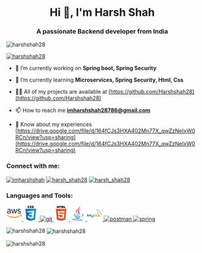 <h1 align="center">Hi 👋, I'm Harsh Shah</h1>
<h3 align="center">A passionate Backend developer from India</h3>

<p align="left"> <img src="https://komarev.com/ghpvc/?username=harshshah28&label=Profile%20views&color=0e75b6&style=flat" alt="harshshah28" /> </p>

<p align="left"> <a href="https://github.com/ryo-ma/github-profile-trophy"><img src="https://github-profile-trophy.vercel.app/?username=harshshah28" alt="harshshah28" /></a> </p>

- 🔭 I’m currently working on **Spring boot, Spring Security**

- 🌱 I’m currently learning **Microservices, Spring Security, Html, Css**

- 👨‍💻 All of my projects are available at [https://github.com/Harshshah28](https://github.com/Harshshah28)

- 📫 How to reach me **imharshshah28786@gmail.com**

- 📄 Know about my experiences [https://drive.google.com/file/d/164fCJs3HXA402Mn77X_qwZzNeIxW0RCn/view?usp=sharing](https://drive.google.com/file/d/164fCJs3HXA402Mn77X_qwZzNeIxW0RCn/view?usp=sharing)

<h3 align="left">Connect with me:</h3>
<p align="left">
<a href="https://linkedin.com/in/imharshshah" target="blank"><img align="center" src="https://raw.githubusercontent.com/rahuldkjain/github-profile-readme-generator/master/src/images/icons/Social/linked-in-alt.svg" alt="imharshshah" height="30" width="40" /></a>
<a href="https://www.hackerrank.com/harsh_shah28" target="blank"><img align="center" src="https://raw.githubusercontent.com/rahuldkjain/github-profile-readme-generator/master/src/images/icons/Social/hackerrank.svg" alt="harsh_shah28" height="30" width="40" /></a>
<a href="https://www.leetcode.com/harsh_shah28" target="blank"><img align="center" src="https://raw.githubusercontent.com/rahuldkjain/github-profile-readme-generator/master/src/images/icons/Social/leet-code.svg" alt="harsh_shah28" height="30" width="40" /></a>
</p>

<h3 align="left">Languages and Tools:</h3>
<p align="left"> <a href="https://aws.amazon.com" target="_blank" rel="noreferrer"> <img src="https://raw.githubusercontent.com/devicons/devicon/master/icons/amazonwebservices/amazonwebservices-original-wordmark.svg" alt="aws" width="40" height="40"/> </a> <a href="https://www.w3schools.com/css/" target="_blank" rel="noreferrer"> <img src="https://raw.githubusercontent.com/devicons/devicon/master/icons/css3/css3-original-wordmark.svg" alt="css3" width="40" height="40"/> </a> <a href="https://git-scm.com/" target="_blank" rel="noreferrer"> <img src="https://www.vectorlogo.zone/logos/git-scm/git-scm-icon.svg" alt="git" width="40" height="40"/> </a> <a href="https://www.w3.org/html/" target="_blank" rel="noreferrer"> <img src="https://raw.githubusercontent.com/devicons/devicon/master/icons/html5/html5-original-wordmark.svg" alt="html5" width="40" height="40"/> </a> <a href="https://www.java.com" target="_blank" rel="noreferrer"> <img src="https://raw.githubusercontent.com/devicons/devicon/master/icons/java/java-original.svg" alt="java" width="40" height="40"/> </a> <a href="https://www.mysql.com/" target="_blank" rel="noreferrer"> <img src="https://raw.githubusercontent.com/devicons/devicon/master/icons/mysql/mysql-original-wordmark.svg" alt="mysql" width="40" height="40"/> </a> <a href="https://postman.com" target="_blank" rel="noreferrer"> <img src="https://www.vectorlogo.zone/logos/getpostman/getpostman-icon.svg" alt="postman" width="40" height="40"/> </a> <a href="https://spring.io/" target="_blank" rel="noreferrer"> <img src="https://www.vectorlogo.zone/logos/springio/springio-icon.svg" alt="spring" width="40" height="40"/> </a> </p>

<p><img align="left" src="https://github-readme-stats.vercel.app/api/top-langs?username=harshshah28&show_icons=true&locale=en&layout=compact" alt="harshshah28" /></p>

<p>&nbsp;<img align="center" src="https://github-readme-stats.vercel.app/api?username=harshshah28&show_icons=true&locale=en" alt="harshshah28" /></p>

<p><img align="center" src="https://github-readme-streak-stats.herokuapp.com/?user=harshshah28&" alt="harshshah28" /></p>
